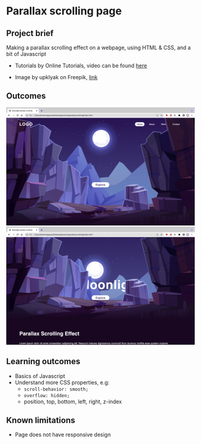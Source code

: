 # Parallax scrolling page

## Project brief

Making a parallax scrolling effect on a webpage, using HTML & CSS, and a bit of Javascript

- Tutorials by Online Tutorials, video can be found [here](https://www.youtube.com/watch?v=1wfeqDyMUx4&list=WL&index=79&t=948s)

- Image by upklyak on Freepik, [link](https://www.freepik.com/free-vector/mountains-cleft-view-from-bottom-night-scenery-landscape-with-high-rocks-full-moon-with-stars-glowing-peaks_13194970.htm)

## Outcomes
![outcomeImages](./images/finished1.png)
![outcomeImages](./images/finished2.png)

## Learning outcomes
- Basics of Javascript
- Understand more CSS properties, e.g:
    - `scroll-behavior: smooth;`
    - `overflow: hidden;`
    - position, top, bottom, left, right, z-index

## Known limitations
- Page does not have responsive design